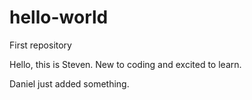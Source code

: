 # hello-world
First repository

Hello, this is Steven.  New to coding and excited to learn.

Daniel just added something.
